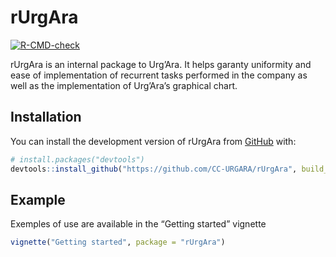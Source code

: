 
<!-- README.md is generated from README.Rmd. Please edit that file -->

# rUrgAra

<!-- badges: start -->

[![R-CMD-check](https://github.com/CC-URGARA/rUrgAra/actions/workflows/R-CMD-check.yaml/badge.svg)](https://github.com/CC-URGARA/rUrgAra/actions/workflows/R-CMD-check.yaml)
<!-- badges: end -->

rUrgAra is an internal package to Urg’Ara. It helps garanty uniformity
and ease of implementation of recurrent tasks performed in the company
as well as the implementation of Urg’Ara’s graphical chart.

## Installation

You can install the development version of rUrgAra from
[GitHub](https://github.com/) with:

``` r
# install.packages("devtools")
devtools::install_github("https://github.com/CC-URGARA/rUrgAra", build_vignettes = T)
```

## Example

Exemples of use are available in the “Getting started” vignette

``` r
vignette("Getting started", package = "rUrgAra")
```
